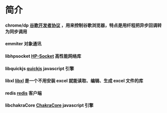 简介
====

#### chrome/dp [谷歌开发者协议](https://chromedevtools.github.io/devtools-protocol/) ，用来控制谷歌浏览器，特点是用纤程把异步回调转为同步调用

#### emmiter 对象通讯

#### libhpsocket [HP-Socket](https://github.com/ldcsaa/HP-Socket) 高性能网络库

#### libquickjs [quickjs](https://bellard.org/quickjs/) javascript 引擎

#### libxl [libxl](https://www.libxl.com/) 是一个不用安装 excel 就能读取、编辑、生成 excel 文件的库

#### redis [redis](https://redis.io/) 客户端

#### libchakraCore [ChakraCore](https://github.com/chakra-core/ChakraCore) javascript 引擎